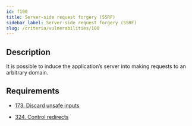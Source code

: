 ```yaml
---
id: f100
title: Server-side request forgery (SSRF)
sidebar_label: Server-side request forgery (SSRF)
slug: /criteria/vulnerabilities/100
---
```


## Description

It is possible to induce
the application’s server
into making requests
to an arbitrary domain.

## Requirements

- [173. Discard unsafe inputs](/criteria/requirements/source/173)

- [324. Control redirects](/criteria/requirements/architecture/324)
